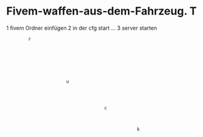 # Fivem-waffen-aus-dem-Fahrzeug.                                                            T

1 fivem Ordner einfügen
2 in der cfg start ...
3 server starten 











            r







                          u




                                        c



                                                    k

                                                    
